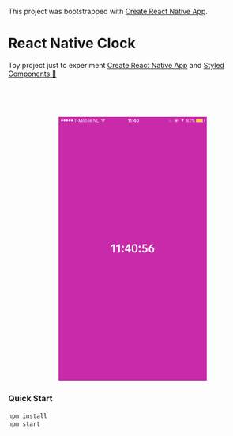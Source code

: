 This project was bootstrapped with [Create React Native App](https://github.com/react-community/create-react-native-app).

# React Native Clock

Toy project just to experiment [Create React Native App](https://github.com/react-community/create-react-native-app) and [Styled Components 💅](https://github.com/styled-components/styled-components)

<br />
<br />
<br />
<p align="center">
  <img src="./screenshot.png" width="300" />
</p>

### Quick Start

```
npm install
npm start
```
